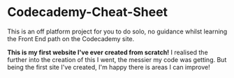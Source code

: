 # Codecademy-Cheat-Sheet
This is an off platform project for you to do solo, no guidance whilst learning the Front End path on the Codecademy site.

<strong>This is my first website I've ever created from scratch!</strong> I realised the further into the creation of this I went, the messier my code was getting. But being the first site I've created, I'm happy there is areas I can improve! 
